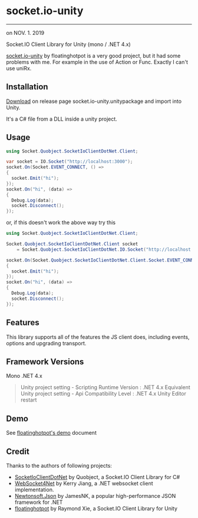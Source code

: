 # socket.io-unity

---

on NOV. 1. 2019

Socket.IO Client Library for Unity (mono / .NET 4.x)

[socket.io-unity](https://github.com/floatinghotpot/socket.io-unity) by floatinghotpot is a very good project, but it had some problems with me. For example in the use of Action or Func. Exactly I can't use uniRx. 


## Installation

[Download](https://github.com/Rocher0724/socket.io-unity/releases) on release page socket.io-unity.unitypackage and import into Unity.

It's a C# file from a DLL inside a unity project.


## Usage

```cs
using Socket.Quobject.SocketIoClientDotNet.Client;

var socket = IO.Socket("http://localhost:3000");
socket.On(Socket.EVENT_CONNECT, () =>
{
  socket.Emit("hi");
});
socket.On("hi", (data) =>
{
  Debug.Log(data);
  socket.Disconnect();
});
```
or, if this doesn't work the above way try this

```cs
using Socket.Quobject.SocketIoClientDotNet.Client;

Socket.Quobject.SocketIoClientDotNet.Client socket 
	= Socket.Quobject.SocketIoClientDotNet.IO.Socket("http://localhost:3000");

socket.On(Socket.Quobject.SocketIoClientDotNet.Client.Socket.EVENT_CONNECT, () =>
{
  socket.Emit("hi");
});
socket.On("hi", (data) =>
{
  Debug.Log(data);
  socket.Disconnect();
});
```


## Features

This library supports all of the features the JS client does, including events, options and upgrading transport.

## Framework Versions

Mono
.NET 4.x 

> Unity project setting - Scripting Runtime Version : .NET 4.x Equivalent
> Unity project setting - Api Compatibility Level : .NET 4.x
> Unity Editor restart

## Demo

See [floatinghotpot's demo](https://github.com/floatinghotpot/socket.io-unity#demo) document


## Credit

Thanks to the authors of following projects:
* [SocketIoClientDotNet](https://github.com/Quobject/SocketIoClientDotNet) by Quobject, a Socket.IO Client Library for C#
* [WebSocket4Net](https://github.com/kerryjiang/WebSocket4Net) by Kerry Jiang, a .NET websocket client implementation.
* [Newtonsoft.Json](https://github.com/JamesNK/Newtonsoft.Json) by JamesNK, a popular high-performance JSON framework for .NET
* [floatinghotpot](https://github.com/floatinghotpot/socket.io-unity) by Raymond Xie, a Socket.IO Client Library for Unity